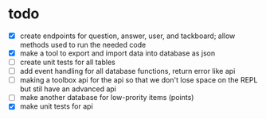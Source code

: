 # todo
- [x] create endpoints for question, answer, user, and tackboard; allow methods used to run the needed code
- [x] make a tool to export and import data into database as json
- [ ] create unit tests for all tables
- [ ] add event handling for all database functions, return error like api
- [ ] making a toolbox api for the api so that we don't lose space on the REPL but stil have an advanced api
- [ ] make another database for low-prority items (points)
- [x] make unit tests for api